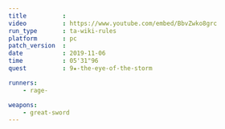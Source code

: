 ```yaml
---
title          :
video          : https://www.youtube.com/embed/BbvZwko8grc
run_type       : ta-wiki-rules
platform       : pc
patch_version  : 
date           : 2019-11-06
time           : 05'31"96
quest          : 9★-the-eye-of-the-storm

runners:
    - rage-

weapons:
    - great-sword
---
```

